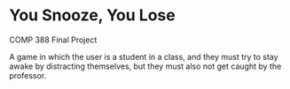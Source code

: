 # You Snooze, You Lose
COMP 388 Final Project

A game in which the user is a student in a class, and they must try to stay awake by distracting themselves, 
but they must also not get caught by the professor.
